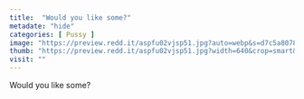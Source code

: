 ```yaml
---
title:  "Would you like some?"
metadate: "hide"
categories: [ Pussy ]
image: "https://preview.redd.it/aspfu02vjsp51.jpg?auto=webp&s=d7c5a80786a8423d9d67069b653a3a98d33ecf89"
thumb: "https://preview.redd.it/aspfu02vjsp51.jpg?width=640&crop=smart&auto=webp&s=7c97277e67a8cbf06473937d4b247b662f69a6c2"
visit: ""
---
```

Would you like some?
